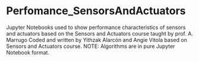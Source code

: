 # Perfomance_SensorsAndActuators
Jupyter Notebooks used to show performance characteristics of sensors and actuators based on the Sensors and Actuators course taught by prof. A. Marrugo Coded and written by Yithzak Alarcón and Angie Vitola based on Sensors and Actuators course. NOTE: Algorithms are in pure Jupyter Notebook format.
